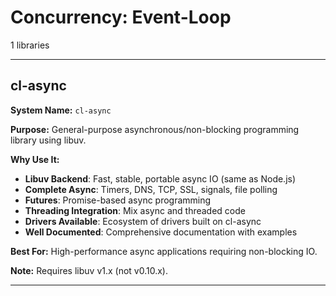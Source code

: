 # Concurrency: Event-Loop

1 libraries

---

## cl-async

**System Name:** `cl-async`

**Purpose:** General-purpose asynchronous/non-blocking programming library using libuv.

**Why Use It:**
- **Libuv Backend**: Fast, stable, portable async IO (same as Node.js)
- **Complete Async**: Timers, DNS, TCP, SSL, signals, file polling
- **Futures**: Promise-based async programming
- **Threading Integration**: Mix async and threaded code
- **Drivers Available**: Ecosystem of drivers built on cl-async
- **Well Documented**: Comprehensive documentation with examples

**Best For:** High-performance async applications requiring non-blocking IO.

**Note:** Requires libuv v1.x (not v0.10.x).

---


